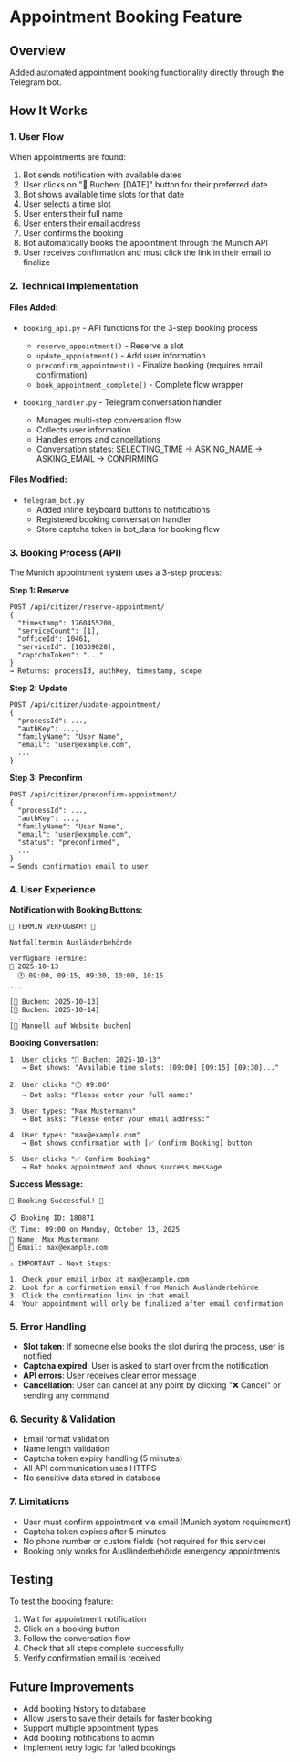 # Appointment Booking Feature

## Overview
Added automated appointment booking functionality directly through the Telegram bot.

## How It Works

### 1. User Flow
When appointments are found:
1. Bot sends notification with available dates
2. User clicks on "📅 Buchen: [DATE]" button for their preferred date
3. Bot shows available time slots for that date
4. User selects a time slot
5. User enters their full name
6. User enters their email address
7. User confirms the booking
8. Bot automatically books the appointment through the Munich API
9. User receives confirmation and must click the link in their email to finalize

### 2. Technical Implementation

#### Files Added:
- `booking_api.py` - API functions for the 3-step booking process
  - `reserve_appointment()` - Reserve a slot
  - `update_appointment()` - Add user information
  - `preconfirm_appointment()` - Finalize booking (requires email confirmation)
  - `book_appointment_complete()` - Complete flow wrapper

- `booking_handler.py` - Telegram conversation handler
  - Manages multi-step conversation flow
  - Collects user information
  - Handles errors and cancellations
  - Conversation states: SELECTING_TIME → ASKING_NAME → ASKING_EMAIL → CONFIRMING

#### Files Modified:
- `telegram_bot.py`
  - Added inline keyboard buttons to notifications
  - Registered booking conversation handler
  - Store captcha token in bot_data for booking flow

### 3. Booking Process (API)

The Munich appointment system uses a 3-step process:

**Step 1: Reserve**
```
POST /api/citizen/reserve-appointment/
{
  "timestamp": 1760455200,
  "serviceCount": [1],
  "officeId": 10461,
  "serviceId": [10339028],
  "captchaToken": "..."
}
→ Returns: processId, authKey, timestamp, scope
```

**Step 2: Update**
```
POST /api/citizen/update-appointment/
{
  "processId": ...,
  "authKey": ...,
  "familyName": "User Name",
  "email": "user@example.com",
  ...
}
```

**Step 3: Preconfirm**
```
POST /api/citizen/preconfirm-appointment/
{
  "processId": ...,
  "authKey": ...,
  "familyName": "User Name",
  "email": "user@example.com",
  "status": "preconfirmed",
  ...
}
→ Sends confirmation email to user
```

### 4. User Experience

**Notification with Booking Buttons:**
```
🎉 TERMIN VERFÜGBAR! 🎉

Notfalltermin Ausländerbehörde

Verfügbare Termine:
📅 2025-10-13
  🕐 09:00, 09:15, 09:30, 10:00, 10:15
...

[📅 Buchen: 2025-10-13]
[📅 Buchen: 2025-10-14]
...
[🔗 Manuell auf Website buchen]
```

**Booking Conversation:**
```
1. User clicks "📅 Buchen: 2025-10-13"
   → Bot shows: "Available time slots: [09:00] [09:15] [09:30]..."

2. User clicks "🕐 09:00"
   → Bot asks: "Please enter your full name:"

3. User types: "Max Mustermann"
   → Bot asks: "Please enter your email address:"

4. User types: "max@example.com"
   → Bot shows confirmation with [✅ Confirm Booking] button

5. User clicks "✅ Confirm Booking"
   → Bot books appointment and shows success message
```

**Success Message:**
```
🎉 Booking Successful! 🎉

📋 Booking ID: 180871
🕐 Time: 09:00 on Monday, October 13, 2025
👤 Name: Max Mustermann
📧 Email: max@example.com

⚠️ IMPORTANT - Next Steps:

1. Check your email inbox at max@example.com
2. Look for a confirmation email from Munich Ausländerbehörde
3. Click the confirmation link in that email
4. Your appointment will only be finalized after email confirmation
```

### 5. Error Handling

- **Slot taken**: If someone else books the slot during the process, user is notified
- **Captcha expired**: User is asked to start over from the notification
- **API errors**: User receives clear error message
- **Cancellation**: User can cancel at any point by clicking "❌ Cancel" or sending any command

### 6. Security & Validation

- Email format validation
- Name length validation
- Captcha token expiry handling (5 minutes)
- All API communication uses HTTPS
- No sensitive data stored in database

### 7. Limitations

- User must confirm appointment via email (Munich system requirement)
- Captcha token expires after 5 minutes
- No phone number or custom fields (not required for this service)
- Booking only works for Ausländerbehörde emergency appointments

## Testing

To test the booking feature:
1. Wait for appointment notification
2. Click on a booking button
3. Follow the conversation flow
4. Check that all steps complete successfully
5. Verify confirmation email is received

## Future Improvements

- Add booking history to database
- Allow users to save their details for faster booking
- Support multiple appointment types
- Add booking notifications to admin
- Implement retry logic for failed bookings
